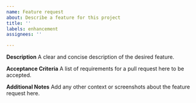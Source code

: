 ```yaml
---
name: Feature request
about: Describe a feature for this project
title: ''
labels: enhancement
assignees: ''

---
```


**Description**
A clear and concise description of the desired feature.

**Acceptance Criteria**
A list of requirements for a pull request here to be accepted.

**Additional Notes**
Add any other context or screenshots about the feature request here.
